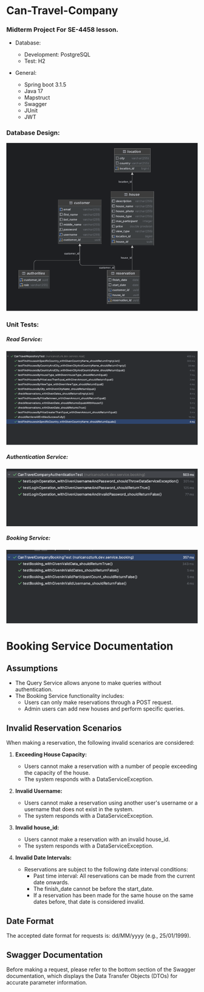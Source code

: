 # Can-Travel-Company

### Midterm Project For SE-4458 lesson.

- Database:
    - Development: PostgreSQL
    - Test: H2

- General:
    - Spring boot 3.1.5
    - Java 17
    - Mapstruct
    - Swagger
    - JUnit
    - JWT

### Database Design:

![db_design.png](image%2Fdb_design.png)

### Unit Tests:

##### Read Service:

![unit_tests.png](image%2Funit_tests.png)

##### Authentication Service:

![auth_test.png](image%2Fauth_test.png)

##### Booking Service:

![booking_test.png](image%2Fbooking_test.png)


# Booking Service Documentation

## Assumptions

- The Query Service allows anyone to make queries without authentication.
- The Booking Service functionality includes:
  - Users can only make reservations through a POST request.
  - Admin users can add new houses and perform specific queries.

## Invalid Reservation Scenarios

When making a reservation, the following invalid scenarios are considered:

1. **Exceeding House Capacity:**
   - Users cannot make a reservation with a number of people exceeding the capacity of the house.
   - The system responds with a DataServiceException.

2. **Invalid Username:**
   - Users cannot make a reservation using another user's username or a username that does not exist in the system.
   - The system responds with a DataServiceException.

3. **Invalid house_id:**
   - Users cannot make a reservation with an invalid house_id.
   - The system responds with a DataServiceException.

4. **Invalid Date Intervals:**
   - Reservations are subject to the following date interval conditions:
      - Past time interval: All reservations can be made from the current date onwards.
      - The finish_date cannot be before the start_date.
      - If a reservation has been made for the same house on the same dates before, that date is considered invalid.

## Date Format

The accepted date format for requests is: dd/MM/yyyy (e.g., 25/01/1999).

## Swagger Documentation

Before making a request, please refer to the bottom section of the Swagger documentation, which displays the Data Transfer Objects (DTOs) for accurate parameter information.
